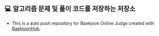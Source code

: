 ## 💻 알고리즘 문제 및 풀이 코드를 저장하는 저장소 

- This is a auto push repository for Baekjoon Online Judge created with [BaekjoonHub](https://github.com/BaekjoonHub/BaekjoonHub).
